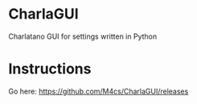 # CharlaGUI
Charlatano GUI for settings written in Python

# Instructions

Go here: https://github.com/M4cs/CharlaGUI/releases
